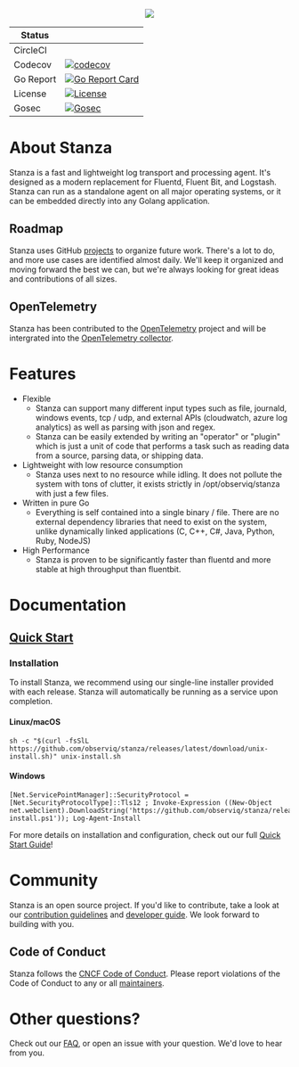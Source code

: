 <p align="center"><img src="https://github.com/observIQ/stanza/blob/master/docs/images/logo_small.png?raw=true"></p>

<center>

| Status       |              |
| ------------ | ------------ |
| CircleCI | [![<observIQ>](https://circleci.com/gh/observIQ/stanza.svg?style=shield&circle-token=980a514f9dc5a48ac2b8e61a4cdb7555ea5646ca)](https://app.circleci.com/pipelines/github/observIQ/stanza) |
| Codecov | [![codecov](https://codecov.io/gh/observIQ/stanza/branch/master/graph/badge.svg)](https://codecov.io/gh/observIQ/stanza) |
| Go Report | [![Go Report Card](https://goreportcard.com/badge/github.com/observIQ/stanza)](https://goreportcard.com/report/github.com/observIQ/stanza) |
| License | [![License](https://github.com/observIQ/stanza/workflows/license/badge.svg)](https://github.com/observIQ/stanza/license) |
| Gosec | [![Gosec](https://github.com/observIQ/stanza/actions/workflows/gosec.yml/badge.svg)](https://github.com/observIQ/stanza/actions/workflows/gosec.yml) |

</center>

# About Stanza

Stanza is a fast and lightweight log transport and processing agent. It's designed as a modern replacement for Fluentd, Fluent Bit, and Logstash. Stanza can run as a standalone agent on all major operating systems, or it can be embedded directly into any Golang application.

## Roadmap

Stanza uses GitHub [projects](https://github.com/observIQ/stanza/projects) to organize future work. There's a lot to do, and more use cases are identified almost daily. We'll keep it organized and moving forward the best we can, but we're always looking for great ideas and contributions of all sizes.

## OpenTelemetry

Stanza has been contributed to the [OpenTelemetry](https://opentelemetry.io/) project and will be intergrated into the [OpenTelemetry collector](https://github.com/open-telemetry/opentelemetry-collector). 

# Features

- Flexible
    - Stanza can support many different input types such as file, journald, windows events, tcp / udp, and external APIs (cloudwatch, azure log analytics) as well as parsing with json and regex.
    - Stanza can be easily extended by writing an "operator" or "plugin" which is just a unit of code that performs a task such as reading data from a source, parsing data, or shipping data.
- Lightweight with low resource consumption
    - Stanza uses next to no resource while idling. It does not pollute the system with tons of clutter, it exists strictly in /opt/observiq/stanza with just a few files.
- Written in pure Go
    - Everything is self contained into a single binary / file. There are no external dependency libraries that need to exist on the system, unlike dynamically linked applications (C, C++, C#, Java, Python, Ruby, NodeJS)
- High Performance
    - Stanza is proven to be significantly faster than fluentd and more stable at high throughput than fluentbit.

# Documentation

## [Quick Start](./docs/README.md)

### Installation

To install Stanza, we recommend using our single-line installer provided with each release. Stanza will automatically be running as a service upon completion. 

#### Linux/macOS
```shell
sh -c "$(curl -fsSlL https://github.com/observiq/stanza/releases/latest/download/unix-install.sh)" unix-install.sh
```
#### Windows
```pwsh
[Net.ServicePointManager]::SecurityProtocol = [Net.SecurityProtocolType]::Tls12 ; Invoke-Expression ((New-Object net.webclient).DownloadString('https://github.com/observiq/stanza/releases/latest/download/windows-install.ps1')); Log-Agent-Install
```

For more details on installation and configuration, check out our full [Quick Start Guide](./docs/README.md)!

# Community

Stanza is an open source project. If you'd like to contribute, take a look at our [contribution guidelines](./CONTRIBUTING.md) and [developer guide](./docs/development.md). We look forward to building with you.

## Code of Conduct

Stanza follows the [CNCF Code of Conduct](https://github.com/cncf/foundation/blob/master/code-of-conduct.md). Please report violations of the Code of Conduct to any or all [maintainers](MAINTAINERS.md).


# Other questions?

Check out our [FAQ](/docs/faq.md), or open an issue with your question. We'd love to hear from you.
